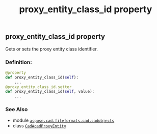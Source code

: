 ﻿---
title: proxy_entity_class_id property
second_title: Aspose.CAD for Python via .NET API References
description: 
type: docs
weight: 550
url: /python-net/aspose.cad.fileformats.cad.cadobjects/cadacadproxyentity/proxy_entity_class_id/
is_root: false
---

## proxy_entity_class_id property


Gets or sets the proxy entity class identifier.
### Definition:
```python
@property
def proxy_entity_class_id(self):
    ...
@proxy_entity_class_id.setter
def proxy_entity_class_id(self, value):
    ...
```

### See Also
* module [`aspose.cad.fileformats.cad.cadobjects`](../../)
* class [`CadAcadProxyEntity`](/cad/python-net/aspose.cad.fileformats.cad.cadobjects/cadacadproxyentity)
